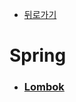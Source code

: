 - [뒤로가기](https://yunjae830.github.io/-Clearance/index)



# Spring

- ### [Lombok]( https://yunjae830.github.io/-Clearance/file/Springs/Lombok )
